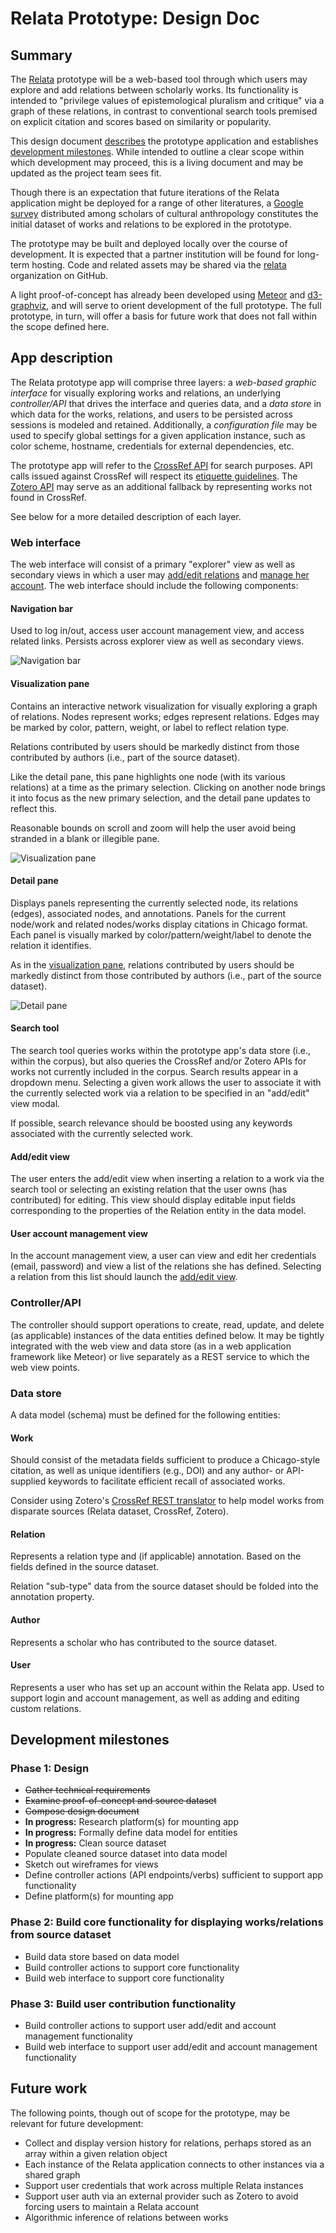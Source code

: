 # Relata Prototype: Design Doc

## Summary

The [Relata] prototype will be a web-based tool through which users may explore and add relations between scholarly works. Its functionality is intended to "privilege values of epistemological pluralism and critique" via a graph of these relations, in contrast to conventional search tools premised on explicit citation and scores based on similarity or popularity.

This design document [describes] the prototype application and establishes [development milestones]. While intended to outline a clear scope within which development may proceed, this is a living document and may be updated as the project team sees fit.

Though there is an expectation that future iterations of the Relata application might be deployed for a range of other literatures, a [Google survey] distributed among scholars of cultural anthropology constitutes the initial dataset of works and relations to be explored in the prototype.

The prototype may be built and deployed locally over the course of development. It is expected that a partner institution will be found for long-term hosting. Code and related assets may be shared via the [relata] organization on GitHub.

A light proof-of-concept has already been developed using [Meteor] and [d3-graphviz], and will serve to orient development of the full prototype. The full prototype, in turn, will offer a basis for future work that does not fall within the scope defined here.

[describes]: #app-description
[development milestones]: #development-milestones
[Relata]: https://culanth.org/engagements/relata
[Google survey]: https://docs.google.com/forms/d/e/1FAIpQLSfothf_5SoQj2KRUFt0bdEVJS7eqkY70DwFt6CDJeJsBZdThA/viewform
[relata]: https://github.com/relata
[Meteor]: https://www.meteor.com
[d3-graphviz]: https://github.com/magjac/d3-graphviz

## App description

The Relata prototype app will comprise three layers: a _web-based graphic interface_ for visually exploring works and relations, an underlying _controller/API_ that drives the interface and queries data, and a _data store_ in which data for the works, relations, and users to be persisted across sessions is modeled and retained. Additionally, a _configuration file_ may be used to specify global settings for a given application instance, such as color scheme, hostname, credentials for external dependencies, etc.

The prototype app will refer to the [CrossRef API] for search purposes. API calls issued against CrossRef will respect its [etiquette guidelines]. The [Zotero API] may serve as an additional fallback by representing works not found in CrossRef.

See below for a more detailed description of each layer.

[CrossRef API]: https://github.com/CrossRef/rest-api-doc
[etiquette guidelines]: https://github.com/CrossRef/rest-api-doc#etiquette
[Zotero API]: https://www.programmableweb.com/api/zotero

### Web interface

The web interface will consist of a primary "explorer" view as well as secondary views in which a user may [add/edit relations] and [manage her account]. The web interface should include the following components:

[add/edit relations]: #add-edit-view
[manage her account]: #user-account-management-view

#### Navigation bar

Used to log in/out, access user account management view, and access related links. Persists across explorer view as well as secondary views.

![Navigation bar](images/navigation-bar.png)

#### Visualization pane

Contains an interactive network visualization for visually exploring a graph of relations. Nodes represent works; edges represent relations. Edges may be marked by color, pattern, weight, or label to reflect relation type.

Relations contributed by users should be markedly distinct from those contributed by authors (i.e., part of the source dataset).

Like the detail pane, this pane highlights one node (with its various relations) at a time as the primary selection. Clicking on another node brings it into focus as the new primary selection, and the detail pane updates to reflect this.

Reasonable bounds on scroll and zoom will help the user avoid being stranded in a blank or illegible pane.

![Visualization pane](images/visualization-pane.png)

#### Detail pane

Displays panels representing the currently selected node, its relations (edges), associated nodes, and annotations. Panels for the current node/work and related nodes/works display citations in Chicago format. Each panel is visually marked by color/pattern/weight/label to denote the relation it identifies.

As in the [visualization pane], relations contributed by users should be markedly distinct from those contributed by authors (i.e., part of the source dataset).

![Detail pane](images/detail-pane.png)

[visualization pane]: #visualization-pane

#### Search tool

The search tool queries works within the prototype app's data store (i.e., within the corpus), but also queries the CrossRef and/or Zotero APIs for works not currently included in the corpus. Search results appear in a dropdown menu. Selecting a given work allows the user to associate it with the currently selected work via a relation to be specified in an "add/edit" view modal.

If possible, search relevance should be boosted using any keywords associated with the currently selected work.

#### Add/edit view

The user enters the add/edit view when inserting a relation to a work via the search tool or selecting an existing relation that the user owns (has contributed) for editing. This view should display editable input fields corresponding to the properties of the Relation entity in the data model.

#### User account management view

In the account management view, a user can view and edit her credentials (email, password) and view a list of the relations she has defined. Selecting a relation from this list should launch the [add/edit view].

[add/edit view]: #add-edit-view

### Controller/API

The controller should support operations to create, read, update, and delete (as applicable) instances of the data entities defined below. It may be tightly integrated with the web view and data store (as in a web application framework like Meteor) or live separately as a REST service to which the web view points.

### Data store

A data model (schema) must be defined for the following entities:

#### Work

Should consist of the metadata fields sufficient to produce a Chicago-style citation, as well as unique identifiers (e.g., DOI) and any author- or API-supplied keywords to facilitate efficient recall of associated works.

Consider using Zotero's [CrossRef REST translator] to help model works from disparate sources (Relata dataset, CrossRef, Zotero).

[CrossRef REST translator]: https://github.com/zotero/translators/blob/master/Crossref-REST.js

#### Relation

Represents a relation type and (if applicable) annotation. Based on the fields defined in the source dataset.

Relation "sub-type" data from the source dataset should be folded into the annotation property.

#### Author

Represents a scholar who has contributed to the source dataset.

#### User

Represents a user who has set up an account within the Relata app. Used to support login and account management, as well as adding and editing custom relations.

## Development milestones

### Phase 1: Design

* ~~Gather technical requirements~~
* ~~Examine proof-of-concept and source dataset~~
* ~~Compose design document~~
* **In progress:** Research platform(s) for mounting app
* **In progress:** Formally define data model for entities
* **In progress:** Clean source dataset
* Populate cleaned source dataset into data model
* Sketch out wireframes for views
* Define controller actions (API endpoints/verbs) sufficient to support app functionality
* Define platform(s) for mounting app

### Phase 2: Build core functionality for displaying works/relations from source dataset

* Build data store based on data model
* Build controller actions to support core functionality
* Build web interface to support core functionality

### Phase 3: Build user contribution functionality

* Build controller actions to support user add/edit and account management functionality
* Build web interface to support user add/edit and account management functionality

## Future work

The following points, though out of scope for the prototype, may be relevant for future development:

* Collect and display version history for relations, perhaps stored as an array within a given relation object
* Each instance of the Relata application connects to other instances via a shared graph
* Support user credentials that work across multiple Relata instances
* Support user auth via an external provider such as Zotero to avoid forcing users to maintain a Relata account
* Algorithmic inference of relations between works
